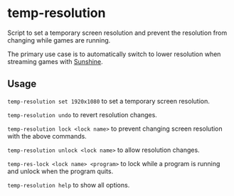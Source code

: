 # temp-resolution

Script to set a temporary screen resolution and prevent the resolution from changing while games are running.

The primary use case is to automatically switch to lower resolution when streaming games with [Sunshine](https://github.com/LizardByte/Sunshine).

## Usage

`temp-resolution set 1920x1080` to set a temporary screen resolution.

`temp-resolution undo` to revert resolution changes.

`temp-resolution lock <lock name>` to prevent changing screen resolution with the above commands.

`temp-resolution unlock <lock name>` to allow resolution changes.

`temp-res-lock <lock name> <program>` to lock while a program is running and unlock when the program quits.

`temp-resolution help` to show all options.
